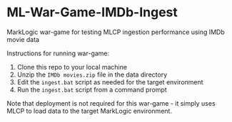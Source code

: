 # ML-War-Game-IMDb-Ingest
MarkLogic war-game for testing MLCP ingestion performance using IMDb movie data

Instructions for running war-game:
1.  Clone this repo to your local machine
1.  Unzip the `IMDb movies.zip` file in the data directory
1.  Edit the `ingest.bat` script as needed for the target environment
1.  Run the `ingest.bat` script from a command prompt

Note that deployment is not required for this war-game - it simply uses MLCP to load data to the target MarkLogic environment.
